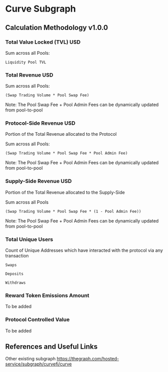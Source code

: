 # Curve Subgraph

## Calculation Methodology v1.0.0

### Total Value Locked (TVL) USD

Sum across all Pools:

`Liquidity Pool TVL`

### Total Revenue USD

Sum across all Pools:

`(Swap Trading Volume * Pool Swap Fee)`

Note: The Pool Swap Fee + Pool Admin Fees can be dynamically updated from pool-to-pool

### Protocol-Side Revenue USD

Portion of the Total Revenue allocated to the Protocol

Sum across all Pools:

`(Swap Trading Volume * Pool Swap Fee * Pool Admin Fee)`

Note: The Pool Swap Fee + Pool Admin Fees can be dynamically updated from pool-to-pool

### Supply-Side Revenue USD

Portion of the Total Revenue allocated to the Supply-Side

Sum across all Pools

`(Swap Trading Volume * Pool Swap Fee * (1 - Pool Admin Fee))`

Note: The Pool Swap Fee + Pool Admin Fees can be dynamically updated from pool-to-pool

### Total Unique Users

Count of Unique Addresses which have interacted with the protocol via any transaction

`Swaps`

`Deposits`

`Withdraws`

### Reward Token Emissions Amount

To be added

### Protocol Controlled Value

To be added

## References and Useful Links

Other existing subgraph
https://thegraph.com/hosted-service/subgraph/curvefi/curve
